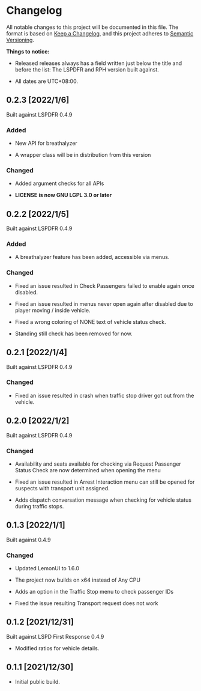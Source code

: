 # Changelog

All notable changes to this project will be documented in this file.
The format is based on [Keep a Changelog](https://keepachangelog.com/en/1.0.0/), and this project adheres to [Semantic Versioning](https://semver.org/spec/v2.0.0.html).

**Things to notice:**

* Released releases always has a field written just below the title and before the list: The LSPDFR and RPH version built against.

* All dates are UTC+08:00.

## 0.2.3 [2022/1/6]

Built against LSPDFR 0.4.9

### Added

* New API for breathalyzer

* A wrapper class will be in distribution from this version

### Changed

* Added argument checks for all APIs

* **LICENSE is now GNU LGPL 3.0 or later**

## 0.2.2 [2022/1/5]

Built against LSPDFR 0.4.9

### Added

* A breathalyzer feature has been added, accessible via menus.

### Changed

* Fixed an issue resulted in Check Passengers failed to enable again once disabled.

* Fixed an issue resulted in menus never open again after disabled due to player moving / inside vehicle.

* Fixed a wrong coloring of NONE text of vehicle status check.

* Standing still check has been removed for now.

## 0.2.1 [2022/1/4]

Built against LSPDFR 0.4.9

### Changed

* Fixed an issue resulted in crash when traffic stop driver got out from the vehicle.

## 0.2.0 [2022/1/2]

Built against LSPDFR 0.4.9

### Changed

* Availability and seats available for checking via Request Passenger Status Check are now determined when opening the menu

* Fixed an issue resulted in Arrest Interaction menu can still be opened for suspects with transport unit assigned.

* Adds dispatch conversation message when checking for vehicle status during traffic stops.

## 0.1.3 [2022/1/1]

Built against 0.4.9

### Changed

* Updated LemonUI to 1.6.0

* The project now builds on x64 instead of Any CPU

* Adds an option in the Traffic Stop menu to check passenger IDs

* Fixed the issue resulting Transport request does not work

## 0.1.2 [2021/12/31]

Built against LSPD First Response 0.4.9

* Modified ratios for vehicle details.

## 0.1.1 [2021/12/30]

* Initial public build.

